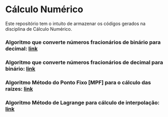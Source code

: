 # Cálculo Numérico


Este repositório tem o intuito de armazenar os códigos gerados na disciplina de Cálculo Numérico. 

### Algoritmo que converte números fracionários de binário para decimal: [link](https://github.com/TailiPetry/Calculo_Numerico/blob/main/bin_frac_dec.py)
### Algoritmo que converte números fracionários de decimal para binário: [link](https://github.com/TailiPetry/Calculo_Numerico/blob/main/dec_frac_bin.py)
### Algoritmo Método do Ponto Fixo [MPF] para o cálculo das raízes: [link](https://github.com/TailiPetry/Calculo_Numerico/blob/main/mpf.py)
### Algoritmo Método de Lagrange para cálculo de interpolação: [link](https://github.com/TailiPetry/Calculo_Numerico/blob/main/lagrange.py)




